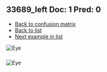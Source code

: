 ## 33689_left Doc: 1 Pred: 0
- [Back to confusion matrix](https://github.com/juliandewit/kaggle_retinopathy/blob/master/matrix.md)
- [Back to list](https://github.com/juliandewit/kaggle_retinopathy/blob/master/lists/10/list.md)
- [Next example in list](https://github.com/juliandewit/kaggle_retinopathy/blob/master/lists/10/33/33699_right.md)

![Eye](https://retinopaty.blob.core.windows.net/size1024/33689_left_1.jpeg)

### 

![Eye]()
